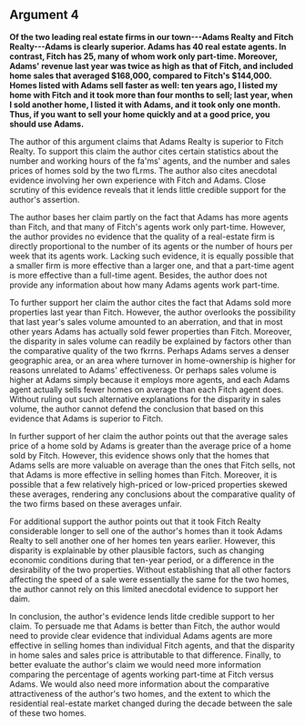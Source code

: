 
Argument 4
---------------------------

**Of the two leading real estate firms in our town---Adams Realty and Fitch Realty---Adams is
clearly superior. Adams has 40 real estate agents. In contrast, Fitch has 25, many of whom
work only part-time. Moreover, Adams' revenue last year was twice as high as that of Fitch,
and included home sales that averaged $168,000, compared to Fitch's $144,000. Homes
listed with Adams sell faster as well: ten years ago, I listed my home with Fitch and it took
more than four months to sell; last year, when I sold another home, I listed it with Adams, and it
took only one month. Thus, if you want to sell your home quickly and at a good price, you
should use Adams.**


The author of this argument claims that Adams Realty is superior to Fitch Realty. To support
this claim the author cites certain statistics about the number and working hours of the fa'ms'
agents, and the number and sales prices of homes sold by the two fLrms. The author also
cites anecdotal evidence involving her own experience with Fitch and Adams. Close scrutiny of
this evidence reveals that it lends little credible support for the author's assertion.

The author bases her claim partly on the fact that Adams has more agents than Fitch, and
that many of Fitch's agents work only part-time. However, the author provides no evidence that
the quality of a real-estate firm is directly proportional to the number of its agents or the
number of hours per week that its agents work. Lacking such evidence, it is equally possible
that a smaller firm is more effective than a larger one, and that a part-time agent is more
effective than a full-time agent. Besides, the author does not provide any information about
how many Adams agents work part-time.

To further support her claim the author cites the fact that Adams sold more properties last
year than Fitch. However, the author overlooks the possibility that last year's sales volume
amounted to an aberration, and that in most other years Adams has actually sold fewer
properties than Fitch. Moreover, the disparity in sales volume can readily be explained by
factors other than the comparative quality of the two fkrrns. Perhaps Adams serves a denser
geographic area, or an area where turnover in home-ownership is higher for reasons unrelated
to Adams' effectiveness. Or perhaps sales volume is higher at Adams simply because it
employs more agents, and each Adams agent actually sells fewer homes on average than
each Fitch agent does. Without ruling out such alternative explanations for the disparity in
sales volume, the author cannot defend the conclusion that based on this evidence that
Adams is superior to Fitch.

In further support of her claim the author points out that the average sales price of a home
sold by Adams is greater than the average price of a home sold by Fitch. However, this
evidence shows only that the homes that Adams sells are more valuable on average than the
ones that Fitch sells, not that Adams is more effective in selling homes than Fitch. Moreover, it
is possible that a few relatively high-priced or low-priced properties skewed these averages,
rendering any conclusions about the comparative quality of the two firms based on these
averages unfair.

For additional support the author points out that it took Fitch Realty considerable longer to
sell one of the author's homes than it took Adams Realty to sell another one of her homes ten
years earlier. However, this disparity is explainable by other plausible factors, such as
changing economic conditions during that ten-year period, or a difference in the desirability of
the two properties. Without establishing that all other factors affecting the speed of a sale were
essentially the same for the two homes, the author cannot rely on this limited anecdotal
evidence to support her daim.

In conclusion, the author's evidence lends litde credible support to her claim. To persuade
me that Adams is better than Fitch, the author would need to provide clear evidence that
individual Adams agents are more effective in selling homes than individual Fitch agents, and
that the disparity in home sales and sales price is attributable to that difference. Finally, to
better evaluate the author's claim we would need more information comparing the percentage
of agents working part-time at Fitch versus Adams. We would also need more information
about the comparative attractiveness of the author's two homes, and the extent to which the
residential real-estate market changed during the decade between the sale of these two
homes.

